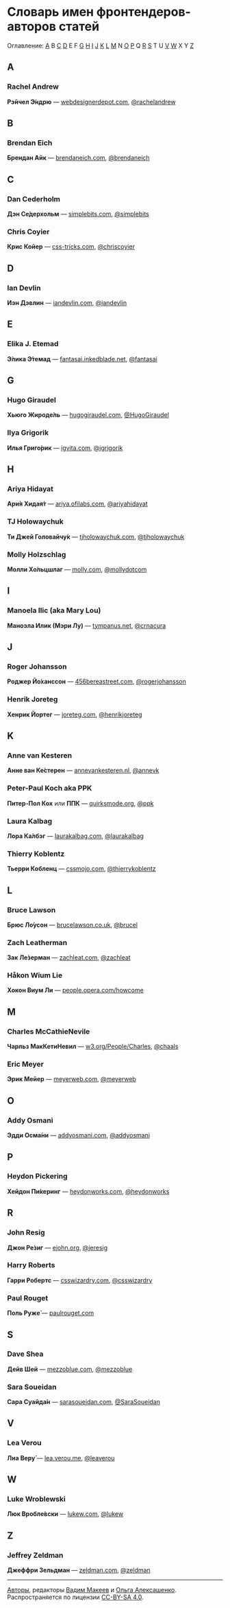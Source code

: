 # Словарь имен фронтендеров-авторов статей

Оглавление: [A](#a) B [C](#c) [D](#d) E F [G](#g) [H](#h) [I](#i) [J](#j) [K](#k) [L](#l) [M](#m) N [O](#o) [P](#p) Q [R](#r) [S](#s) T U [V](#v) [W](#w) X Y [Z](#z)

## A

### Rachel Andrew

**Рэйчел Э́ндрю** — [webdesignerdepot.com](http://www.webdesignerdepot.com), [@rachelandrew](https://twitter.com/rachelandrew)

## B

### Brendan Eich

**Брендан Айк** — [brendaneich.com](https://brendaneich.com), [@brendaneich](https://twitter.com/brendaneich)

## C

### Dan Cederholm

**Дэн Се́дерхольм** — [simplebits.com](http://simplebits.com/), [@simplebits](https://twitter.com/simplebits)

### Chris Coyier

**Крис Койер** — [css-tricks.com](http://css-tricks.com), [@chriscoyier](https://twitter.com/chriscoyier)

## D

### Ian Devlin

**Иэн Дэвлин** — [iandevlin.com](http://www.iandevlin.com/), [@iandevlin](https://twitter.com/iandevlin)

## E

### Elika J. Etemad

**Э́лика Э́темад** — [fantasai.inkedblade.net](http://fantasai.inkedblade.net/), [@fantasai](https://twitter.com/fantasai)

## G

### Hugo Giraudel

**Хьюго Жироде́ль** — [hugogiraudel.com](http://hugogiraudel.com/), [@HugoGiraudel](https://twitter.com/HugoGiraudel)

### Ilya Grigorik

**Илья Григо́рик** — [igvita.com](https://www.igvita.com), [@igrigorik](https://twitter.com/igrigorik)

## H

### Ariya Hidayat

**Ари́я Хидая́т** — [ariya.ofilabs.com](http://ariya.ofilabs.com/), [@ariyahidayat](http://twitter.com/ariyahidayat)

### TJ Holowaychuk

**Ти Джей Головайчу́к** — [tjholowaychuk.com](http://www.tjholowaychuk.com/), [@tjholowaychuk](https://twitter.com/tjholowaychuk)

### Molly Holzschlag

**Молли Хо́льцшлаг** — [molly.com](http://www.molly.com/), [@mollydotcom](https://twitter.com/mollydotcom)

## I

### Manoela Ilic (aka Mary Lou)

**Маноэла Илик (Мэри Лу)** — [tympanus.net](http://tympanus.net/codrops/author/crnacura/), [@crnacura](https://twitter.com/crnacura)

## J

### Roger Johansson

**Роджер Йо́ханссон** —  [456bereastreet.com](http://www.456bereastreet.com), [@rogerjohansson](https://twitter.com/rogerjohansson)

### Henrik Joreteg

**Хенрик Йортег** — [joreteg.com](http://joreteg.com/), [@henrikjoreteg](https://twitter.com/henrikjoreteg)

## K

### Anne van Kesteren

**Анне ван Ке́стерен** — [annevankesteren.nl](https://annevankesteren.nl/), [@annevk](https://twitter.com/annevk)

### Peter-Paul Koch aka PPK

**Питер-Пол Кох** или **ППК** — [quirksmode.org](http://quirksmode.org/), [@ppk](https://twitter.com/ppk)

### Laura Kalbag

**Лора Ка́лбэг** — [laurakalbag.com](https://laurakalbag.com/), [@laurakalbag](https://twitter.com/laurakalbag)

### Thierry Koblentz

**Тьерри Кобленц** — [cssmojo.com](http://www.cssmojo.com/), [@thierrykoblentz](https://twitter.com/thierrykoblentz)

## L

### Bruce Lawson

**Брюс Ло́усон** — [brucelawson.co.uk](http://www.brucelawson.co.uk), [@brucel](https://twitter.com/brucel)

### Zach Leatherman

**Зак Ле́зерман** — [zachleat.com](http://www.zachleat.com/web/), [@zachleat](http://twitter.com/zachleat)

### Håkon Wium Lie

**Хокон Виум Ли** — [people.opera.com/howcome](http://people.opera.com/howcome/)

## M

### Charles McCathieNevile

**Чарльз МакКетиНевил** — [w3.org/People/Charles](http://www.w3.org/People/Charles/), [@chaals](https://twitter.com/chaals)

### Eric Meyer

**Эрик Мейер** — [meyerweb.com](http://meyerweb.com), [@meyerweb](https://twitter.com/meyerweb)

## O

### Addy Osmani

**Эдди Осма́ни** — [addyosmani.com](http://addyosmani.com), [@addyosmani](https://twitter.com/addyosmani)

## P

### Heydon Pickering

**Хейдон Пи́керинг** — [heydonworks.com](http://heydonworks.com), [@heydonworks](https://twitter.com/heydonworks)

## R

### John Resig

**Джон Ре́зиг** — [ejohn.org](http://ejohn.org/), [@jeresig](https://twitter.com/jeresig)

### Harry Roberts

**Гарри Робертс** — [csswizardry.com](http://csswizardry.com), [@csswizardry](https://twitter.com/csswizardry)

### Paul Rouget

**Поль Руже́** — [paulrouget.com](http://paulrouget.com/)

## S

### Dave Shea

**Дейв Шей** — [mezzoblue.com](http://www.mezzoblue.com/), [@mezzoblue](https://twitter.com/mezzoblue)

### Sara Soueidan

**Сара Суайда́н** — [sarasoueidan.com](http://sarasoueidan.com), [@SaraSoueidan](https://twitter.com/SaraSoueidan)

## V

### Lea Verou

**Лиа Веру́** — [lea.verou.me](http://lea.verou.me), [@leaverou](https://twitter.com/leaverou)

## W

### Luke Wroblewski

**Люк Вробле́вски** — [lukew.com](http://www.lukew.com), [@lukew](https://twitter.com/lukew)

## Z

### Jeffrey Zeldman

**Джеффри Зельдман** — [zeldman.com](http://www.zeldman.com/), [@zeldman](https://twitter.com/zeldman)

---
[Авторы](https://github.com/web-standards-ru/dictionary/graphs/contributors), редакторы [Вадим Макеев](http://pepelsbey.net) и [Ольга Алексашенко](http://engelside.net/portfolio/). Распространяется по лицензии [CC-BY-SA 4.0](LICENSE.md).

